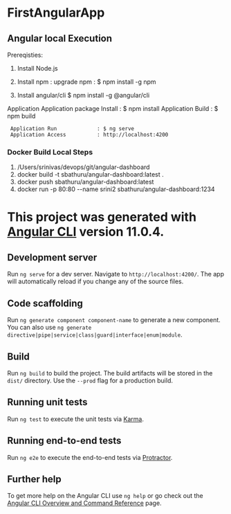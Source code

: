 # FirstAngularApp

## Angular local Execution
Prereqisties:
1) Install Node.js

2) Install npm : 
   upgrade npm : $ npm install -g npm

3) Install angular/cli
     $ npm install -g @angular/cli

Application
     Application package Install : $ npm install 
     Application Build           : $ npm build

     Application Run             : $ ng serve
     Application Access          : http://localhost:4200


### Docker Build Local Steps
1. /Users/srinivas/devops/git/angular-dashboard
2. docker build -t sbathuru/angular-dashboard:latest .
3. docker push sbathuru/angular-dashboard:latest 
4. docker run -p 80:80 --name srini2 sbathuru/angular-dashboard:1234


# This project was generated with [Angular CLI](https://github.com/angular/angular-cli) version 11.0.4.

## Development server

Run `ng serve` for a dev server. Navigate to `http://localhost:4200/`. The app will automatically reload if you change any of the source files.

## Code scaffolding

Run `ng generate component component-name` to generate a new component. You can also use `ng generate directive|pipe|service|class|guard|interface|enum|module`.

## Build

Run `ng build` to build the project. The build artifacts will be stored in the `dist/` directory. Use the `--prod` flag for a production build.

## Running unit tests

Run `ng test` to execute the unit tests via [Karma](https://karma-runner.github.io).

## Running end-to-end tests

Run `ng e2e` to execute the end-to-end tests via [Protractor](http://www.protractortest.org/).

## Further help

To get more help on the Angular CLI use `ng help` or go check out the [Angular CLI Overview and Command Reference](https://angular.io/cli) page.
